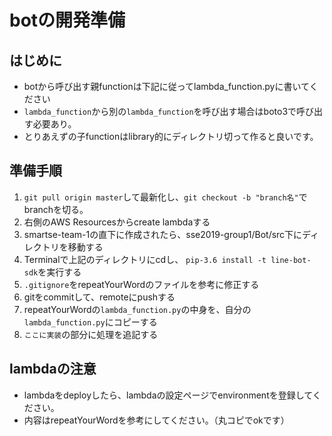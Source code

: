 # botの開発準備

## はじめに
* botから呼び出す親functionは下記に従ってlambda_function.pyに書いてください
* `lambda_function`から別の`lambda_function`を呼び出す場合はboto3で呼び出す必要あり。
* とりあえずの子functionはlibrary的にディレクトリ切って作ると良いです。

## 準備手順
1. `git pull origin master`して最新化し、`git checkout -b "branch名"`でbranchを切る。
1. 右側のAWS Resourcesからcreate lambdaする
1. smartse-team-1の直下に作成されたら、sse2019-group1/Bot/src下にディレクトリを移動する
1. Terminalで上記のディレクトリにcdし、 `pip-3.6 install -t line-bot-sdk`を実行する
1. `.gitignore`をrepeatYourWordのファイルを参考に修正する
1. gitをcommitして、remoteにpushする
1. repeatYourWordの`lambda_function.py`の中身を、自分の`lambda_function.py`にコピーする
1. `ここに実装`の部分に処理を追記する

## lambdaの注意
* lambdaをdeployしたら、lambdaの設定ページでenvironmentを登録してください。
* 内容はrepeatYourWordを参考にしてください。（丸コピでokです）